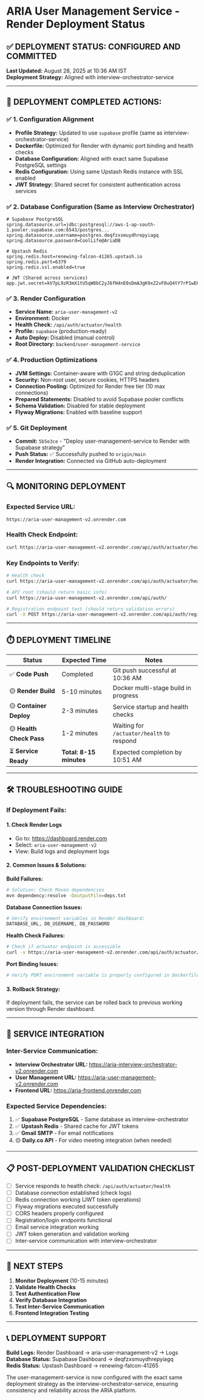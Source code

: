 # ARIA User Management Service - Render Deployment Status

## ✅ DEPLOYMENT STATUS: CONFIGURED AND COMMITTED

**Last Updated:** August 28, 2025 at 10:36 AM IST  
**Deployment Strategy:** Aligned with interview-orchestrator-service

---

## 🚀 DEPLOYMENT COMPLETED ACTIONS:

### ✅ 1. Configuration Alignment
- **Profile Strategy:** Updated to use `supabase` profile (same as interview-orchestrator-service)
- **Dockerfile:** Optimized for Render with dynamic port binding and health checks
- **Database Configuration:** Aligned with exact same Supabase PostgreSQL settings
- **Redis Configuration:** Using same Upstash Redis instance with SSL enabled
- **JWT Strategy:** Shared secret for consistent authentication across services

### ✅ 2. Database Configuration (Same as Interview Orchestrator)
```properties
# Supabase PostgreSQL
spring.datasource.url=jdbc:postgresql://aws-1-ap-south-1.pooler.supabase.com:6543/postgres...
spring.datasource.username=postgres.deqfzxsmuydhrepyiagq  
spring.datasource.password=CoolLife@AriaDB

# Upstash Redis
spring.redis.host=renewing-falcon-41265.upstash.io
spring.redis.port=6379
spring.redis.ssl.enabled=true

# JWT (Shared across services)
app.jwt.secret=kV7pL9zR3mX1tU5qW8bC2yJ6fH4nE0sDmA3gK9xZ2vF8uQ4tY7rP1wE6iO5sL0hN
```

### ✅ 3. Render Configuration
- **Service Name:** `aria-user-management-v2`
- **Environment:** Docker
- **Health Check:** `/api/auth/actuator/health`
- **Profile:** `supabase` (production-ready)
- **Auto Deploy:** Disabled (manual control)
- **Root Directory:** `backend/user-management-service`

### ✅ 4. Production Optimizations
- **JVM Settings:** Container-aware with G1GC and string deduplication
- **Security:** Non-root user, secure cookies, HTTPS headers
- **Connection Pooling:** Optimized for Render free tier (10 max connections)
- **Prepared Statements:** Disabled to avoid Supabase pooler conflicts
- **Schema Validation:** Disabled for stable deployment
- **Flyway Migrations:** Enabled with baseline support

### ✅ 5. Git Deployment
- **Commit:** `5b5e3ce` - "Deploy user-management-service to Render with Supabase strategy"
- **Push Status:** ✅ Successfully pushed to `origin/main`
- **Render Integration:** Connected via GitHub auto-deployment

---

## 🔍 MONITORING DEPLOYMENT

### Expected Service URL:
```
https://aria-user-management-v2.onrender.com
```

### Health Check Endpoint:
```bash
curl https://aria-user-management-v2.onrender.com/api/auth/actuator/health
```

### Key Endpoints to Verify:
```bash
# Health check
curl https://aria-user-management-v2.onrender.com/api/auth/actuator/health

# API root (should return basic info)
curl https://aria-user-management-v2.onrender.com/api/auth/

# Registration endpoint test (should return validation errors)
curl -X POST https://aria-user-management-v2.onrender.com/api/auth/register
```

---

## ⏱️ DEPLOYMENT TIMELINE

| Status | Expected Time | Notes |
|--------|---------------|-------|
| ✅ **Code Push** | Completed | Git push successful at 10:36 AM |
| 🟡 **Render Build** | 5-10 minutes | Docker multi-stage build in progress |
| 🟡 **Container Deploy** | 2-3 minutes | Service startup and health checks |
| 🟡 **Health Check Pass** | 1-2 minutes | Waiting for `/actuator/health` to respond |
| ⏳ **Service Ready** | **Total: 8-15 minutes** | Expected completion by 10:51 AM |

---

## 🛠️ TROUBLESHOOTING GUIDE

### If Deployment Fails:

#### 1. Check Render Logs
- Go to: https://dashboard.render.com
- Select: `aria-user-management-v2`
- View: Build logs and deployment logs

#### 2. Common Issues & Solutions:

**Build Failures:**
```bash
# Solution: Check Maven dependencies
mvn dependency:resolve -DoutputFile=deps.txt
```

**Database Connection Issues:**
```bash
# Verify environment variables in Render dashboard:
DATABASE_URL, DB_USERNAME, DB_PASSWORD
```

**Health Check Failures:**
```bash
# Check if actuator endpoint is accessible
curl -v https://aria-user-management-v2.onrender.com/api/auth/actuator/health
```

**Port Binding Issues:**
```bash
# Verify PORT environment variable is properly configured in Dockerfile
```

#### 3. Rollback Strategy:
If deployment fails, the service can be rolled back to previous working version through Render dashboard.

---

## 🔗 SERVICE INTEGRATION

### Inter-Service Communication:
- **Interview Orchestrator URL:** https://aria-interview-orchestrator-v2.onrender.com
- **User Management URL:** https://aria-user-management-v2.onrender.com
- **Frontend URL:** https://aria-frontend.onrender.com

### Expected Service Dependencies:
1. ✅ **Supabase PostgreSQL** - Same database as interview-orchestrator
2. ✅ **Upstash Redis** - Shared cache for JWT tokens
3. ✅ **Gmail SMTP** - For email notifications
4. 🟡 **Daily.co API** - For video meeting integration (when needed)

---

## 📋 POST-DEPLOYMENT VALIDATION CHECKLIST

- [ ] Service responds to health check: `/api/auth/actuator/health`
- [ ] Database connection established (check logs)
- [ ] Redis connection working (JWT token operations)
- [ ] Flyway migrations executed successfully
- [ ] CORS headers properly configured
- [ ] Registration/login endpoints functional
- [ ] Email service integration working
- [ ] JWT token generation and validation working
- [ ] Inter-service communication with interview-orchestrator

---

## 🎯 NEXT STEPS

1. **Monitor Deployment** (10-15 minutes)
2. **Validate Health Checks** 
3. **Test Authentication Flow**
4. **Verify Database Integration**
5. **Test Inter-Service Communication**
6. **Frontend Integration Testing**

---

## 📞 DEPLOYMENT SUPPORT

**Build Logs:** Render Dashboard → aria-user-management-v2 → Logs  
**Database Status:** Supabase Dashboard → deqfzxsmuydhrepyiagq  
**Redis Status:** Upstash Dashboard → renewing-falcon-41265  

The user-management-service is now configured with the exact same deployment strategy as the interview-orchestrator-service, ensuring consistency and reliability across the ARIA platform.
